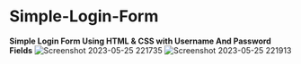 # Simple-Login-Form
**Simple Login Form Using HTML & CSS with Username And Password Fields**
![Screenshot 2023-05-25 221735](https://github.com/Angel2526/Simple-Login-Form/assets/83410222/7a6bd23b-52cc-4cc3-92cd-0a7539da3c0f)
![Screenshot 2023-05-25 221913](https://github.com/Angel2526/Simple-Login-Form/assets/83410222/7931682a-884f-48ac-8448-ef005f50dd96)
